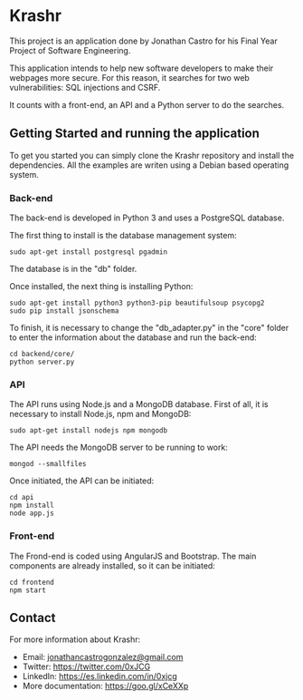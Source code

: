 # Krashr

This project is an application done by Jonathan Castro for his Final Year Project of Software Engineering.

This application intends to help new software developers to make their webpages more secure. For this reason, it searches for two web vulnerabilities: SQL injections and CSRF.

It counts with a front-end, an API and a Python server to do the searches.

## Getting Started and running the application

To get you started you can simply clone the Krashr repository and install the dependencies. All the examples are writen using a Debian based operating system.

### Back-end

The back-end is developed in Python 3 and uses a PostgreSQL database.

The first thing to install is the database management system:
```
sudo apt-get install postgresql pgadmin
```

The database is in the "db" folder.

Once installed, the next thing is installing Python:

```
sudo apt-get install python3 python3-pip beautifulsoup psycopg2
sudo pip install jsonschema
```

To finish, it is necessary to change the "db_adapter.py" in the "core" folder to enter the information about the database and run the back-end:

```
cd backend/core/
python server.py
```

### API

The API runs using Node.js and a MongoDB database. First of all, it is necessary to install Node.js, npm and MongoDB:

```
sudo apt-get install nodejs npm mongodb
```

The API needs the MongoDB server to be running to work:

```
mongod --smallfiles
```

Once initiated, the API can be initiated:

```
cd api
npm install
node app.js
```

### Front-end

The Frond-end is coded using AngularJS and Bootstrap. The main components are already installed, so it can be initiated:

```
cd frontend
npm start
```

## Contact

For more information about Krashr:

* Email: jonathancastrogonzalez@gmail.com
* Twitter: https://twitter.com/0xJCG
* LinkedIn: https://es.linkedin.com/in/0xjcg
* More documentation: https://goo.gl/xCeXXp
